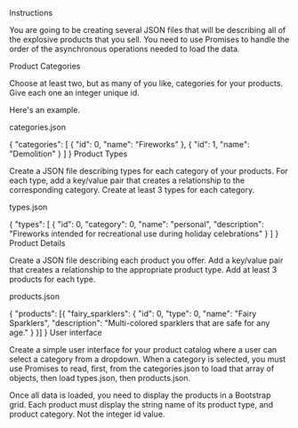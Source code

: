 Instructions

You are going to be creating several JSON files that will be describing all of the explosive products that you sell. You need to use Promises to handle the order of the asynchronous operations needed to load the data.

Product Categories

Choose at least two, but as many of you like, categories for your products. Give each one an integer unique id.

Here's an example.

categories.json

{
    "categories": [
        {
            "id": 0,
            "name": "Fireworks"
        },
        {
            "id": 1,
            "name": "Demolition"
        }
    ]
}
Product Types

Create a JSON file describing types for each category of your products. For each type, add a key/value pair that creates a relationship to the corresponding category. Create at least 3 types for each category.

types.json

{
    "types": [
        {
            "id": 0,
            "category": 0,
            "name": "personal",
            "description": "Fireworks intended for recreational use during holiday celebrations"
        }
    ]
}
Product Details

Create a JSON file describing each product you offer. Add a key/value pair that creates a relationship to the appropriate product type. Add at least 3 products for each type.

products.json

{
    "products": [{
        "fairy_sparklers": {
            "id": 0,
            "type": 0,
            "name": "Fairy Sparklers",
            "description": "Multi-colored sparklers that are safe for any age."
        }
    }]
}
User interface

Create a simple user interface for your product catalog where a user can select a category from a dropdown. When a category is selected, you must use Promises to read, first, from the categories.json to load that array of objects, then load types.json, then products.json.

Once all data is loaded, you need to display the products in a Bootstrap grid. Each product must display the string name of its product type, and product category. Not the integer id value.
